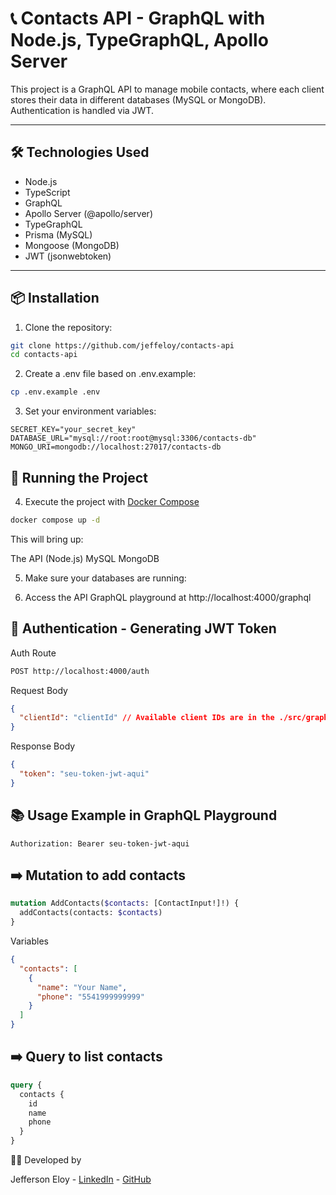 # 📞 Contacts API - GraphQL with Node.js, TypeGraphQL, Apollo Server

This project is a GraphQL API to manage mobile contacts, where each client stores their data in different databases (MySQL or MongoDB).  
Authentication is handled via JWT.

---

## 🛠️ Technologies Used

- Node.js
- TypeScript
- GraphQL
- Apollo Server (@apollo/server)
- TypeGraphQL
- Prisma (MySQL)
- Mongoose (MongoDB)
- JWT (jsonwebtoken)

---

## 📦 Installation

1. Clone the repository:

```bash
git clone https://github.com/jeffeloy/contacts-api
cd contacts-api
```

2. Create a .env file based on .env.example:

```bash
cp .env.example .env
```

3. Set your environment variables:

```env
SECRET_KEY="your_secret_key"
DATABASE_URL="mysql://root:root@mysql:3306/contacts-db"
MONGO_URI=mongodb://localhost:27017/contacts-db
```

## 🚀 Running the Project

4. Execute the project with [Docker Compose](https://docs.docker.com/compose/)

```bash
docker compose up -d
```

This will bring up:

The API (Node.js)
MySQL
MongoDB

5. Make sure your databases are running:

6. Access the API GraphQL playground at http://localhost:4000/graphql

## 🔐 Authentication - Generating JWT Token

Auth Route

```bash
POST http://localhost:4000/auth
```

Request Body

```json
{
  "clientId": "clientId" // Available client IDs are in the ./src/graphql/config/clientConfig.ts file
}
```

Response Body

```json
{
  "token": "seu-token-jwt-aqui"
}
```

## 📚 Usage Example in GraphQL Playground

```
Authorization: Bearer seu-token-jwt-aqui
```

## ➡️ Mutation to add contacts

```graphql
mutation AddContacts($contacts: [ContactInput!]!) {
  addContacts(contacts: $contacts)
}
```

Variables

```json
{
  "contacts": [
    {
      "name": "Your Name",
      "phone": "5541999999999"
    }
  ]
}
```

## ➡️ Query to list contacts

```graphql
query {
  contacts {
    id
    name
    phone
  }
}
```

👨‍💻 Developed by

Jefferson Eloy - [LinkedIn](https://www.linkedin.com/in/jefferson-eloy/) - [GitHub](https://github.com/jeffeloy)
